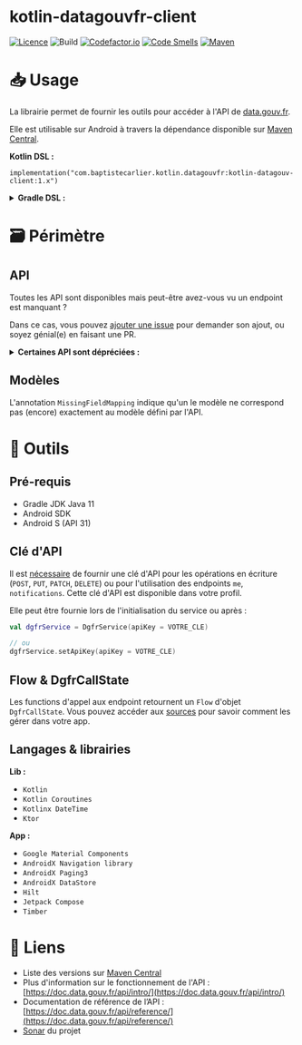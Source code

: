 # kotlin-datagouvfr-client

[![Licence](https://img.shields.io/badge/License-Apache%202.0-blue.svg?style=flat)](http://www.apache.org/licenses/LICENSE-2.0) ![Build](https://github.com/BapNesS/kotlin-datagouvfr-client/actions/workflows/build.yml/badge.svg) [![Codefactor.io](https://www.codefactor.io/repository/github/bapness/kotlin-datagouvfr-client/badge?style=plastic)](https://www.codefactor.io/repository/github/bapness/kotlin-datagouvfr-client) [![Code Smells](https://sonarcloud.io/api/project_badges/measure?project=com.baptistecarlier.kotlin.datagouvfr%3Adatagouvfr-client&metric=code_smells)](https://sonarcloud.io/summary/new_code?id=com.baptistecarlier.kotlin.datagouvfr%3Adatagouvfr-client) [![Maven](https://img.shields.io/maven-metadata/v.svg?label=maven-central&metadataUrl=https://repo1.maven.org/maven2/com/baptistecarlier/kotlin/datagouvfr/kotlin-datagouv-client/maven-metadata.xml)](https://search.maven.org/artifact/com.baptistecarlier.kotlin.datagouvfr/kotlin-datagouv-client)

# 📥 Usage

La librairie permet de fournir les outils pour accéder à l'API de [data.gouv.fr](https://data.gouv.fr).

Elle est utilisable sur Android à travers la dépendance disponible sur [Maven Central](https://search.maven.org/artifact/com.baptistecarlier.kotlin.datagouvfr/kotlin-datagouv-client).

**Kotlin DSL :**

```
implementation("com.baptistecarlier.kotlin.datagouvfr:kotlin-datagouv-client:1.x")
```

<details>
<summary><strong>Gradle DSL :</strong></summary>
<p>

```
implementation 'com.baptistecarlier.kotlin.datagouvfr:kotlin-datagouv-client:1.x'
```

</p>
</details>

# 🗃️ Périmètre

## API

Toutes les API sont disponibles mais peut-être avez-vous vu un endpoint est manquant ?

Dans ce cas, vous pouvez [ajouter une issue](https://github.com/BapNesS/kotlin-datagouvfr-client/issues/new?labels=enhancement&title=Ajouter+le+endpoint+%5BNom+du+endpoint%5D) pour demander son ajout, ou soyez génial(e) en faisant une PR.

<details>
<summary><strong>Certaines API sont dépréciées :</strong></summary>
<p>

| API | Méthode | Chemin | Nom |
|---|---|---|---|
| `site` | `GET` | `/metrics/{id}` | `metrics_for` |

</p>
</details>

## Modèles

L'annotation `MissingFieldMapping` indique qu'un le modèle ne correspond pas (encore) exactement au modèle défini par l'API.

# 🧰 Outils

## Pré-requis

* Gradle JDK Java 11
* Android SDK
* Android S (API 31)

## Clé d'API

Il est [nécessaire](https://doc.data.gouv.fr/api/intro/#authentification) de fournir une clé d'API pour les opérations en écriture (`POST`, `PUT`, `PATCH`, `DELETE`) ou pour l'utilisation des endpoints `me`,  `notifications`. Cette clé d'API est disponible dans votre profil.

Elle peut être fournie lors de l'initialisation du service ou après :
```kotlin
val dgfrService = DgfrService(apiKey = VOTRE_CLE)

// ou
dgfrService.setApiKey(apiKey = VOTRE_CLE)
```

## Flow & DgfrCallState

Les functions d'appel aux endpoint retournent un `Flow` d'objet `DgfrCallState`.
Vous pouvez accéder aux [sources](https://github.com/BapNesS/kotlin-datagouvfr-client/tree/develop/lib-client/src/main/java/com/baptistecarlier/kotlin/datagouvfr/client/DgfrCallState.kt) pour savoir comment les gérer dans votre app.

## Langages & librairies

**Lib :**
* `Kotlin`
* `Kotlin Coroutines`
* `Kotlinx DateTime`
* `Ktor`

**App :**
* `Google Material Components`
* `AndroidX Navigation library`
* `AndroidX Paging3`
* `AndroidX DataStore`
* `Hilt`
* `Jetpack Compose`
* `Timber`

# 🔗 Liens
* Liste des versions sur [Maven Central](https://search.maven.org/artifact/com.baptistecarlier.kotlin.datagouvfr/kotlin-datagouv-client)
* Plus d'information sur le fonctionnement de l'API : [https://doc.data.gouv.fr/api/intro/](https://doc.data.gouv.fr/api/intro/)
* Documentation de référence de l’API : [https://doc.data.gouv.fr/api/reference/](https://doc.data.gouv.fr/api/reference/)
* [Sonar](https://sonarcloud.io/dashboard?id=com.baptistecarlier.kotlin.datagouvfr%3Adatagouvfr-client) du projet